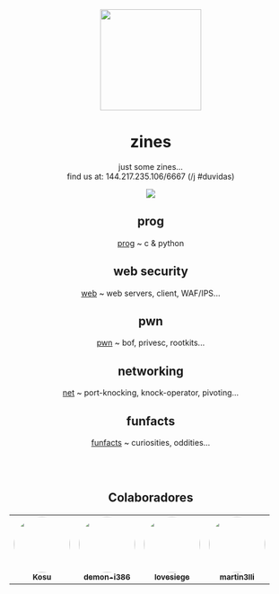 <div align="center">
  <img src="https://i.giphy.com/media/IbsQK6hbhJnuBqxzl5/source.gif" width="180"></img>
  <h1>zines</h1>
  <p>just some zines...<br>
  find us at: 144.217.235.106/6667 (/j #duvidas)
  </p>
  <img src="https://img.shields.io/badge/Status-In%20Progress-blueviolet?style=flat-square"></img>

## prog
[prog](prog/README.md) ~ c & python

## web security
[web](web/README.md) ~ web servers, client, WAF/IPS...

## pwn
[pwn](pwn/README.md) ~ bof, privesc, rootkits...

## networking
[net](net/README.md) ~ port-knocking, knock-operator, pivoting...

## funfacts
[funfacts](funfacts) ~ curiosities, oddities...

<br /><br />


## Colaboradores

<table>
  <tr>
    <td align="center"><a href="https://github.com/wtfflya"><img style="border-radius: 50%;" src="https://avatars0.githubusercontent.com/u/66546948?s=400&u=9090266363180fe29b12b53c0cbcb60f914090f0&v=4" width="100px;" alt=""/><br /><sub><b>Kosu</b></sub></a><br />
       <td align="center"><a href="https://github.com/EtoYoshio"><img style="border-radius: 50%;" src="https://avatars0.githubusercontent.com/u/71338746?s=460&u=69ed3d908a8c679b8b000079e4a49372a137fe35&v=4" width="100px;" alt=""/><br /><sub><b>demon-i386</b></sub></a><br />
         <td align="center"><a href="https://github.com/lovesiege"><img style="border-radius: 50%;" src="https://avatars1.githubusercontent.com/u/70975237?s=400&u=7c6a68966aaa0eebfb13047fa0dddc4614ca6102&v=4" width="100px;" alt=""/><br /><sub><b>lovesiege</b></sub></a><br />
           <td align="center"><a href="https://github.com/martin3lli"><img style="border-radius: 50%;" src="https://avatars0.githubusercontent.com/u/44301274?s=400&u=aa24debc56cfe1a6baab4d0adfe6f727f2b81d14&v=4" width="100px;" alt=""/><br /><sub><b>martin3lli</b></sub></a><br />
  </tr>
</table>
